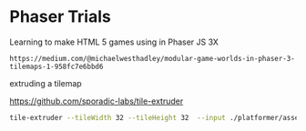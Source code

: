 # Phaser Trials
Learning to make HTML 5 games using in Phaser JS 3X

```
https://medium.com/@michaelwesthadley/modular-game-worlds-in-phaser-3-tilemaps-1-958fc7e6bbd6
```

extruding a tilemap

https://github.com/sporadic-labs/tile-extruder

```bash
tile-extruder --tileWidth 32 --tileHeight 32  --input ./platformer/assets/tilesets/tile-set-rouge.png --output ./platformer/assets/tilesets/tile-set-rouge-x.png
```